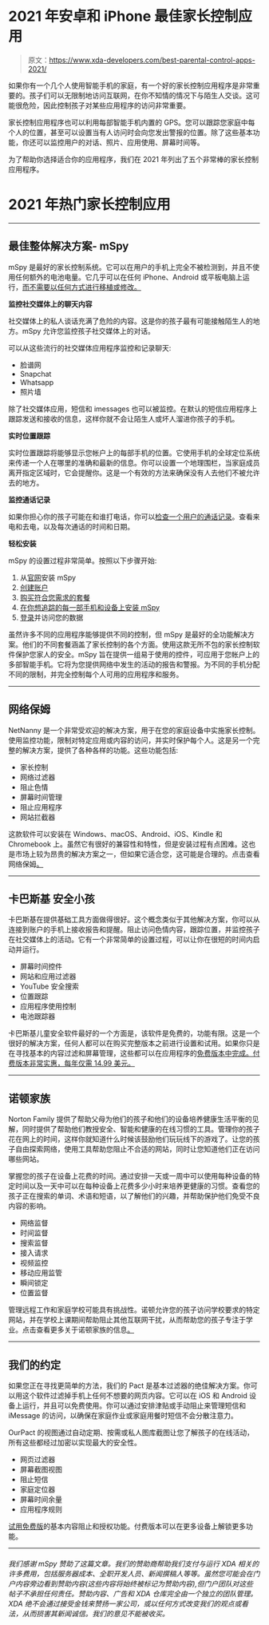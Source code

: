 # 2021 年安卓和 iPhone 最佳家长控制应用

> 原文：<https://www.xda-developers.com/best-parental-control-apps-2021/>

如果你有一个几个人使用智能手机的家庭，有一个好的家长控制应用程序是非常重要的。孩子们可以无限制地访问互联网，在你不知情的情况下与陌生人交谈。这可能很危险，因此控制孩子对某些应用程序的访问非常重要。

家长控制应用程序也可以利用每部智能手机内置的 GPS。您可以跟踪您家庭中每个人的位置，甚至可以设置当有人访问时会向您发出警报的位置。除了这些基本功能，你还可以监控用户的对话、照片、应用使用、屏幕时间等。

为了帮助你选择适合你的应用程序，我们在 2021 年列出了五个非常棒的家长控制应用程序。

# 2021 年热门家长控制应用

* * *

## 最佳整体解决方案- mSpy

mSpy 是最好的家长控制系统。它可以在用户的手机上完全不被检测到，并且不使用任何额外的电池电量。它几乎可以在任何 iPhone、Android 或平板电脑上运行，[而不需要以任何方式进行移植或修改。](https://www.mspy.com/faq.html)

**监控社交媒体上的聊天内容**

社交媒体上的私人谈话充满了危险的内容。这是你的孩子最有可能接触陌生人的地方。mSpy 允许您监控孩子社交媒体上的对话。

可以从这些流行的社交媒体应用程序监控和记录聊天:

*   脸谱网
*   Snapchat
*   Whatsapp
*   照片墙

除了社交媒体应用，短信和 imessages 也可以被监控。在默认的短信应用程序上跟踪发送和接收的信息，这样你就不会让陌生人或坏人溜进你孩子的手机。

**实时位置跟踪**

实时位置跟踪将能够显示您帐户上的每部手机的位置。它使用手机的全球定位系统来传递一个人在哪里的准确和最新的信息。你可以设置一个地理围栏，当家庭成员离开指定区域时，它会提醒你。这是一个有效的方法来确保没有人去他们不被允许去的地方。

**监控通话记录**

如果你担心你的孩子可能在和谁打电话，你可以[检查一个用户的通话记录](https://www.mspy.com/call-logs.html)。查看来电和去电，以及每次通话的时间和日期。

**轻松安装**

mSpy 的设置过程非常简单。按照以下步骤开始:

1.  从[官网](https://www.mspy.com/)安装 mSpy
2.  [创建账户](https://www.mspy.com/email.html)
3.  [购买符合您需求的套餐](https://www.mspy.com/device.html)
4.  [在你想追踪的每一部手机和设备上安装 mSpy](https://www.mspy.com/price.html)
5.  [登录](https://my.mspyonline.com/login)并访问您的数据

虽然许多不同的应用程序能够提供不同的控制，但 mSpy 是最好的全功能解决方案。他们的不同套餐涵盖了家长控制的各个方面。使用这款无所不包的家长控制软件保护您家人的安全。mSpy 旨在提供一组易于使用的控件，可应用于您帐户上的多部智能手机。它将为您提供网络中发生的活动的报告和警报。为不同的手机分配不同的限制，并完全控制每个人可用的应用程序和服务。

* * *

## 网络保姆

NetNanny 是一个非常受欢迎的解决方案，用于在您的家庭设备中实施家长控制。使用监控功能，限制对特定应用或内容的访问，并实时保护每个人。这是另一个完整的解决方案，提供了各种各样的功能。这些功能包括:

*   家长控制
*   网络过滤器
*   阻止色情
*   屏幕时间管理
*   阻止应用程序
*   网站拦截器

这款软件可以安装在 Windows、macOS、Android、iOS、Kindle 和 Chromebook 上。虽然它有很好的兼容性和特性，但是安装过程有点困难。这也是市场上较为昂贵的解决方案之一，但如果它适合您，这可能是合理的。点击查看网络保姆[。](https://www.netnanny.com/)

* * *

## 卡巴斯基 安全小孩

卡巴斯基在提供基础工具方面做得很好。这个概念类似于其他解决方案，你可以从连接到账户的手机上接收报告和提醒。阻止访问色情内容，跟踪位置，并监控孩子在社交媒体上的活动。它有一个非常简单的设置过程，可以让你在很短的时间内启动并运行。

*   屏幕时间控件
*   网站和应用过滤器
*   YouTube 安全搜索
*   位置跟踪
*   应用程序使用控制
*   电池跟踪器

卡巴斯基儿童安全软件最好的一个方面是，该软件是免费的，功能有限。这是一个很好的解决方案，任何人都可以在购买完整版本之前进行设置和试用。如果你只是在寻找基本的内容过滤和屏幕管理，这些都可以在应用程序的[免费版本中完成。付费版本非常实惠，每年仅需 14.99 美元。](https://www.anrdoezrs.net/links/100122946/type/dlg/sid/UUxdaUeUpU2585/https://usa.kaspersky.com/safe-kids)

* * *

## 诺顿家族

Norton Family 提供了帮助父母为他们的孩子和他们的设备培养健康生活平衡的见解，同时提供了帮助他们教授安全、智能和健康的在线习惯的工具。管理你的孩子花在网上的时间，这样你就知道什么时候该鼓励他们玩玩线下的游戏了。让您的孩子自由探索网络，使用工具帮助您阻止不合适的网站，同时让您知道他们正在访问哪些网站。

掌握您的孩子在设备上花费的时间。通过安排一天或一周中可以使用每种设备的特定时间以及一天中可以在每种设备上花费多少小时来培养更健康的习惯。查看您的孩子正在搜索的单词、术语和短语，以了解他们的兴趣，并帮助保护他们免受不良内容的影响。

*   网络监督
*   时间监督
*   搜索监督
*   接入请求
*   视频监控
*   移动应用监管
*   瞬间锁定
*   位置监督

管理远程工作和家庭学校可能具有挑战性。诺顿允许您的孩子访问学校要求的特定网站，并在学校上课期间帮助阻止其他互联网干扰，从而帮助您的孩子专注于学业。点击查看更多关于诺顿家族的信息[。](http://norton.com/norton-family)

* * *

## 我们的约定

如果您正在寻找更简单的方法，我们的 Pact 是基本过滤器的绝佳解决方案。你可以用这个软件过滤掉手机上任何不想要的网页内容。它可以在 iOS 和 Android 设备上运行，并且可以免费使用。你可以通过安排津贴或手动阻止来管理短信和 iMessage 的访问，以确保在家庭作业或家庭用餐时短信不会分散注意力。

OurPact 的视图通过自动定期、按需或私人图库截图让您了解孩子的在线活动，所有这些都经过加密以实现最大的安全性。

*   网页过滤器
*   屏幕截图视图
*   阻止短信
*   家庭定位器
*   屏幕时间余量
*   应用程序规则

[试用免费版](https://ourpact.com/)的基本内容阻止和授权功能。付费版本可以在更多设备上解锁更多功能。

* * *

###### 我们感谢 mSpy 赞助了这篇文章。我们的赞助商帮助我们支付与运行 XDA 相关的许多费用，包括服务器成本、全职开发人员、新闻撰稿人等等。虽然您可能会在门户内容旁边看到赞助内容(这些内容将始终被标记为赞助内容),但门户团队对这些帖子不承担任何责任。赞助内容、广告和 XDA 仓库完全由一个独立的团队管理。XDA 绝不会通过接受金钱来赞扬一家公司，或以任何方式改变我们的观点或看法，从而损害其新闻诚信。我们的意见不能被收买。